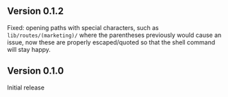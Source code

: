 ## Version 0.1.2

Fixed: opening paths with special characters, such as `lib/routes/(marketing)/` where the parentheses previously would cause an issue, now these are properly escaped/quoted so that the shell command will stay happy.

## Version 0.1.0

Initial release

